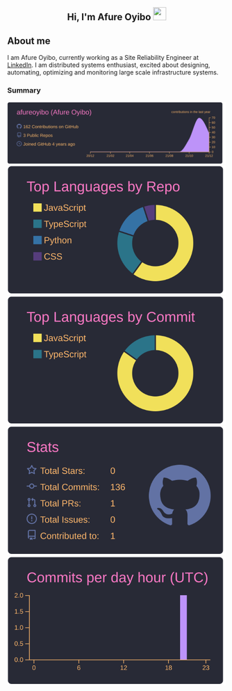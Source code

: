 <h2 align="center">Hi, I'm Afure Oyibo <img src="https://user-images.githubusercontent.com/39955420/147578264-bae0526c-028a-49d2-8af8-d08bb4edbd2a.gif" height="30" width="30"></h2>


<h2>About me</h2>

I am Afure Oyibo, currently working as a Site Reliability Engineer at [LinkedIn](https://github.com/linkedin). I am distributed systems enthusiast, excited about designing, automating, optimizing and monitoring large scale infrastructure systems.

<h3>Summary</h3>


[![](https://raw.githubusercontent.com/afureoyibo/afureoyibo/master/profile-summary-card-output/dracula/0-profile-details.svg)](https://github.com/vn7n24fzkq/github-profile-summary-cards)
[![](https://raw.githubusercontent.com/afureoyibo/afureoyibo/master/profile-summary-card-output/dracula/1-repos-per-language.svg)](https://github.com/vn7n24fzkq/github-profile-summary-cards) [![](https://raw.githubusercontent.com/afureoyibo/afureoyibo/master/profile-summary-card-output/dracula/2-most-commit-language.svg)](https://github.com/vn7n24fzkq/github-profile-summary-cards)
[![](https://raw.githubusercontent.com/afureoyibo/afureoyibo/master/profile-summary-card-output/dracula/3-stats.svg)](https://github.com/vn7n24fzkq/github-profile-summary-cards) [![](https://raw.githubusercontent.com/afureoyibo/afureoyibo/master/profile-summary-card-output/dracula/4-productive-time.svg)](https://github.com/vn7n24fzkq/github-profile-summary-cards)

